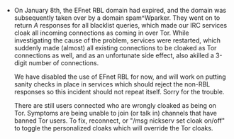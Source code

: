   * On January 8th, the EFnet RBL domain had expired, and the domain was
    subsequently taken over by a domain spam^Wparker. They went on to return
    *A* responses for all blacklist queries, which made our IRC services cloak
    all incoming connections as coming in over Tor. While investigating the
    cause of the problem, services were restarted, which suddenly made (almost)
    all existing connections to be cloaked as Tor connections as well, and as
    an unfortunate side effect, also akilled a 3-digit number of connections.

    We have disabled the use of EFnet RBL for now, and will work on putting
    sanity checks in place in services which should reject the non-RBL
    responses so this incident should not repeat itself. Sorry for the trouble.

    There are still users connected who are wrongly cloaked as being on Tor.
    Symptoms are being unable to join (or talk in) channels that have banned
    Tor users. To fix, reconnect, or "/msg nickserv set cloak on/off" to toggle
    the personalized cloaks which will override the Tor cloaks.
